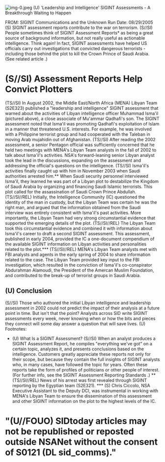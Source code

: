 ![img-0.jpeg](img-0.jpeg)
(U) 'Leadership and Intelligence' SIGINT Assessments - A Breakthrough Waiting to Happen

FROM: SIGINT Communications and the Unknown
Run Date: 08/29/2005
(S) SIGINT assessment reports contribute to the war on terrorism.
(S//SI) People sometimes think of SIGINT Assessment Reports* as being a great source of background information, but not really useful as actionable intelligence. Think again! In fact, SIGINT assessments have helped US officials carry out investigations that convicted dangerous terrorists - including those behind the plot to kill the Crown Prince of Saudi Arabia. (See related article .)

# (S//SI) Assessment Reports Help Convict Plotters 

(TS//SI) In August 2002, the Middle East/North Africa (MENA) Libyan Team (S2E323) published a "leadership and intelligence" SIGINT assessment that warned about the activities of Libyan intelligence officer Muhammad Isma'il (pictured above), a close associate of Mu'ammar Qadhafi's son. The SIGINT assessment noted that Isma'il was promoting Qadhafi's exploitation of Islam in a manner that threatened U.S. interests. For example, he was involved with a Philippine terrorist group and had cooperated with the Taleban in moving Arab mujahidin out of Afghanistan.
(TS//SI) After reading the 2002 assessment, a senior Pentagon official was sufficiently concerned that he held two meetings with MENA's Libyan Team analysts in the fall of 2002 to talk about Isma'il's activities. NSA's forward-leaning senior Libyan analyst took the lead in the discussions, expanding on the assessment and addressing the official's questions on the intelligence.
(TS//SI) Isma'il's activities finally caught up with him in November 2003 when Saudi authorities arrested him.** When Saudi security personnel interviewed Isma'il, they learned he was part of a Libyan plot to destabilize the Kingdom of Saudi Arabia by organizing and financing Saudi Islamic terrorists. This plot called for the assassination of Saudi Crown Prince Abdullah.
(TS//SI//REL) Initially, the Intelligence Community (IC) questioned the identity of the man in custody, but the Libyan Team was certain he was the right man, and argued that the information obtained from the Saudi interview was entirely consistent with Isma'il's past activities. More importantly, the Libyan Team had very strong circumstantial evidence that supported the emerging details of the plot.
(TS//SI//REL) The Libyan Team took this circumstantial evidence and combined it with information about Isma'il's career to draft a second SIGINT assessment. This assessment, published in early 2004, provided the IC a one-document compendium of the available SIGINT information on Libyan activities and personalities related to the plot.***
(TS//SI//REL) MENA's Libyan Team analysts met with FBI analysts and agents in the early spring of 2004 to share information related to the case. The Libyan Team provided key input to the FBI investigation, which resulted in the conviction of Isma'il's co-conspirator Abdurahman Alamoudi, the President of the Amercan Muslim Foundation, and contributed to the break-up of terrorist groups in Saudi Arabia.

## (U) Conclusion

(S//SI) Those who authored the initial Libyan intelligence and leadership assessment in 2002 could not predict the impact of their analysis at a future point in time. But isn't that the point? Analysts across SID write SIGINT assessments every week, never knowing when or how the bits and pieces they connect will some day answer a question that will save lives.
(U) Footnotes:

* (U) What Is a SIGINT Assessment?
(S//SI) When an analyst produces a SIGINT Assessment Report, he compiles "everything we've got" on a certain topic, analyzes it, and presents conclusions based on the intelligence.
Customers greatly appreciate these reports not only for their scope, but because they contain the full insights of SIGINT analysts who, in many cases, have followed the topic for years. Often these reports take the form of profiles of politicians or other people of interest. (For further info, see the SIGINT Assessment Reporting Standards .)
** (TS//SI//REL) News of his arrest was first revealed through SIGINT reporting by the Egyptian team (S2E321).
*** (S) Chris Ciccolo, NSA Executive Assistant to the Deputy DCI, was instrumental in working with MENA's Libyan Team to ensure the dissemination of this assessment and other SIGINT information on the plot to the highest levels of the IC.


# "(U//FOUO) SIDtoday articles may not be republished or reposted outside NSANet without the consent of S0121 (DL sid_comms)."
